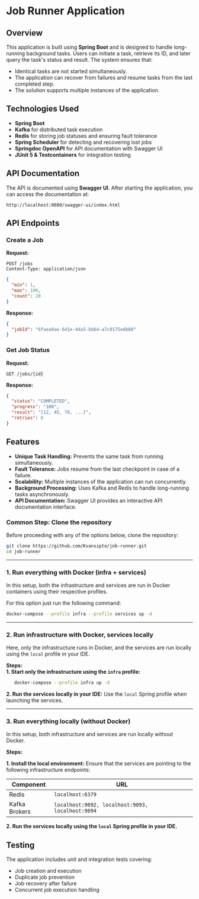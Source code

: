 # Job Runner Application

## Overview

This application is built using **Spring Boot** and is designed to handle long-running background tasks. Users can initiate a task, retrieve its ID, and later query the task's status and result. The system ensures that:

- Identical tasks are not started simultaneously.
- The application can recover from failures and resume tasks from the last completed step.
- The solution supports multiple instances of the application.

## Technologies Used

- **Spring Boot**
- **Kafka** for distributed task execution
- **Redis** for storing job statuses and ensuring fault tolerance
- **Spring Scheduler** for detecting and recovering lost jobs
- **Springdoc OpenAPI** for API documentation with Swagger UI
- **JUnit 5 & Testcontainers** for integration testing

## API Documentation

The API is documented using **Swagger UI**. After starting the application, you can access the documentation at:

```
http://localhost:8080/swagger-ui/index.html
```

## API Endpoints

### Create a Job

**Request:**

```http
POST /jobs
Content-Type: application/json
```

```json
{
  "min": 1,
  "max": 100,
  "count": 20
}
```

**Response:**

```json
{
  "jobId": "6faea0ae-6d1e-4da5-bb64-a7c0175edb88"
}
```

### Get Job Status

**Request:**

```http
GET /jobs/{id}
```

**Response:**

```json
{
  "status": "COMPLETED",
  "progress": "100",
  "result": "[12, 45, 78, ...]",
  "retries": 0
}
```

## Features

- **Unique Task Handling:** Prevents the same task from running simultaneously.
- **Fault Tolerance:** Jobs resume from the last checkpoint in case of a failure.
- **Scalability:** Multiple instances of the application can run concurrently.
- **Background Processing:** Uses Kafka and Redis to handle long-running tasks asynchronously.
- **API Documentation:** Swagger UI provides an interactive API documentation interface.

### **Common Step: Clone the repository**  
Before proceeding with any of the options below, clone the repository:

```bash
git clone https://github.com/Kvansipto/job-runner.git
cd job-runner
```

---

### **1. Run everything with Docker (infra + services)**  
In this setup, both the infrastructure and services are run in Docker containers using their respective profiles.

For this option just run the following command:
   ```bash
   docker-compose --profile infra --profile services up -d
   ```
---

### **2. Run infrastructure with Docker, services locally**  
Here, only the infrastructure runs in Docker, and the services are run locally using the `local` profile in your IDE.

**Steps:**  
**1. Start only the infrastructure using the `infra` profile:**
```bash
   docker-compose --profile infra up -d
   ```
**2. Run the services locally in your IDE:**
Use the `local` Spring profile when launching the services.

---

### **3. Run everything locally (without Docker)**  
In this setup, both infrastructure and services are run locally without Docker.

**Steps:**

**1. Install the local environment:**
Ensure that the services are pointing to the following infrastructure endpoints:

| Component    | URL                               |
|--------------|-----------------------------------|
| Redis        | `localhost:6379`                  |
| Kafka Brokers| `localhost:9092, localhost:9093, localhost:9094` |

**2. Run the services locally using the `local` Spring profile in your IDE.**

## Testing

The application includes unit and integration tests covering:

- Job creation and execution
- Duplicate job prevention
- Job recovery after failure
- Concurrent job execution handling

